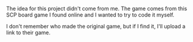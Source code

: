 The idea for this project didn't come from me. The game comes from this SCP board game I found online and I wanted to try to code it myself. 

I don't remember who made the original game, but if I find it, I'll upload a link to their game.
